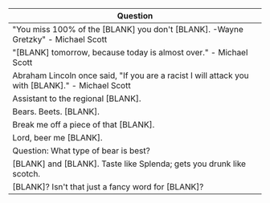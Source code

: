 Question |
--- |
"You miss 100% of the [BLANK] you don't [BLANK]. -Wayne Gretzky" - Michael Scott |
"[BLANK] tomorrow, because today is almost over." - Michael Scott |
Abraham Lincoln once said, "If you are a racist I will attack you with [BLANK]." - Michael Scott |
Assistant to the regional [BLANK]. |
Bears. Beets. [BLANK]. |
Break me off a piece of that [BLANK]. |
Lord, beer me [BLANK]. |
Question: What type of bear is best? |
[BLANK] and [BLANK]. Taste like Splenda; gets you drunk like scotch. |
[BLANK]? Isn't that just a fancy word for [BLANK]? |
